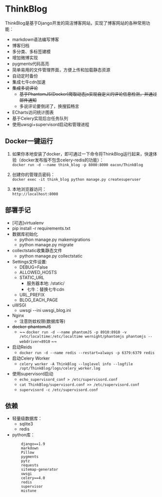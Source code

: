 # ThinkBlog

ThinkBlog是基于Django开发的简洁博客网站，实现了博客网站的各种常用功能：
- markdown语法编写博客
- 博客归档
- 多分类、多标签建模
- 增加微博实现
- pygments代码高亮
- 简单易用的文件管理界面，方便上传和加载静态资源
- 自动定时备份
- 集成七牛cdn加速
- ~~集成多说评论~~
    - ~~基于PhantomJS(Docker)爬取动态js实现自定义的评论信息检测，并通过邮件通知~~
    - 多说评论要倒闭了，换搜狐畅言
- ECharts访问统计图表
- 基于Celery实现后台任务队列
- 使用uwsgi+supervisord启动和管理进程


## Docker一键运行
1. 如果你本地安装了docker，即可通过一下命令将ThinkBlog运行起来，快速体验（docker发布版不包含celery-redis的功能）：  
```docker run -d --name think_blog -p 8000:8000 eacon/ThinkBlog```

2. 创建你的管理员密码：  
```docker exec -it think_blog python manage.py createsuperuser```

3. 本地浏览器访问：   
```http://localhost:8000```



## 部署手记
- [可选]virtualenv
- pip install -r requirements.txt
- 数据库初始化
    + python manage.py makemigrations
    + python manage.py migrate
- collectstatic收集静态文件
    + python manage.py collectstatic
- Settings文件设置:
    - DEBUG=False
    - ALLOWED_HOSTS
    - STATIC_URL
        - 服务器本地: /static/
        - 七牛：替换七牛cdn
    - URL_PREFIX
    - BLOG_EACH_PAGE
-  uWSGI
    +  uwsgi --ini uwsgi_blog.ini
-  Nginx
    - 注意防蚊权限(数据库等)
- ~~docker-phantomJS~~
    - ~~ ```docker run -d --name phantomJS -p 8910:8910 -v /etc/localtime:/etc/localtime wernight/phantomjs phantomjs --webdriver=8910``` ~~
- 启动Reids
    - ```docker run -d --name redis --restart=always -p 6379:6379 redis```
- 启动Celery Worker
    - ```celery worker -A ThinkBlog --loglevel info --logfile /opt/ThinkBlog/logs/celery_worker.log```
- 使用supervisord启动
    - ```echo_supervisord_conf > /etc/supervisord.conf```
    - ```cat ThinkBlog/supervisord.conf >> /etc/supervisord.conf```
    - ```supervisord -c /etc/supervisord.conf```


## 依赖
- 轻量级数据库：
    - sqlite3
    - redis
- python库：
    ```
        django==1.9
        markdown
        Pillow
        pygments
        pytz
        requests
        sitemap-generator
        uwsgi
        celery==4.0
        redis
        supervisor
        mistune
    ```    
    
    
    